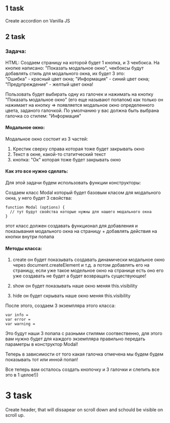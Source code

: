## 1 task

Create accordion on Vanilla JS

## 2 task

### Задача:

HTML:
Создаем страницу на которой будет 1 кнопка, и 3 чекбокса.
На кнопке написано: "Показать модальное окно", чекбоксы будут добавлять стиль для модального окна, их будет 3 это:             
"Ошибка" - красный цвет окна;
"Информация" - синий цвет окна;
"Предупреждение" - желтый цвет окна!

Пользовать будет выбирать одну из галочек и нажимать на кнопку "Показать модальное окно" (его еще называют попапом) как только он нажимает на кнопку => появляется модальное окно определенного цвета, заданого галочкой.
По умолчанию у вас должна быть выбрана галочка со стилем: "Информация"

#### Модальное окно:

Модальное окно состоит из 3 частей:
1. Крестик сверху справа которая тоже будет закрывать окно
2. Текст в окне, какой-то статитческий текст
3. кнопка: "Ок" которая тоже будет закрывать окно


#### Как это все нужно сделать:

Для этой задачи будем использовать функции конструкторы:

Создаем класс Modal который будет базовым класом для модального окна, у него будет 3 свойства:


```
function Modal (options) {
  // тут будут свойства которые нужны для нашего модального окна
}
```

этот класс должен создавать функционал для добавления и показывания модального окна на страницу + добавлять действия на кнопки внутри попапа

#### Методы класса:

1. create
он будет показывать создавать динамически модальное окно через document.createElement и т.д. а потом добавлять его на страницу, если уже такое модельное окно на странице
есть оно его уже создавать не будет а будет возвращать существующее!

2. show
он будет показывать наше окно меняя this.visibility

3. hide
он будет скрывать наше окно меняя this.visibility

После этого, создаем 3 экземпляра этого класса:

```
var info =
var error =
var warning =
```

Это будут наши 3 попапа с разными стилями соотвественно, для этого вам нужно будет для каждого экземпляра правильно передать параметры в конструктор Modal!

Теперь в зависимости от того какая галочка отмечена мы будем будем показывать тот или инной попап!

Все теперь вам осталось создать кнопочку и 3 галочки и слепить все это в 1 целое!))

# 3 task

Create header, that will dissapear on scroll down and schould be visible on scroll up.
